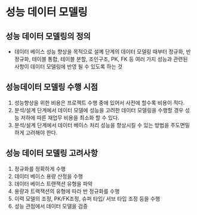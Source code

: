 # 성능 데이터 모델링

## 성능 데이터 모델링의 정의
* 데이터 베이스 성능 향상을 목적으로 설꼐 단계의 데이터 모델링 때부터 정규화, 반정규화, 테이블 통합, 테이블 분할, 조인구조, PK, FK 등 여러 가지 성능과 관련된 사항이 데이터 모델링에 반영 될 수 있도록 하는 것

## 성능데이터 모델링 수행 시점
1. 성능향상을 위한 비용은 프로젝트 수행 중에 있어서 사전에 할수록 비용이 적다.
2. 분석/설계 단계에서 데이터 모델에 성능을 고려한 데이터 모델링을 수행할 경우 성능 저하에 따른 재업무 비용을 최소화 할 수 있다.
3. 분석/설계 단계에서 데이터 베이스 처리 성능을 향상시킬 수 있는 방법을 주도면밀하게 고려해야 한다.

## 성능 데이터 모델링 고려사항
1. 정규화를 정확하게 수행
2. 데이터 베이스 용량 산정을 수행
3. 데이터 베이스 트랜잭션 유형을 파악
4. 용량과 트랙잭션의 유형에 따라 반 정규화를 수행
5. 이력 모델의 조정, PK/FK조정, 슈퍼 타입/ 서브 타입 조정 등을 수행
6. 성능 관점에서 데이터 모델을 검증